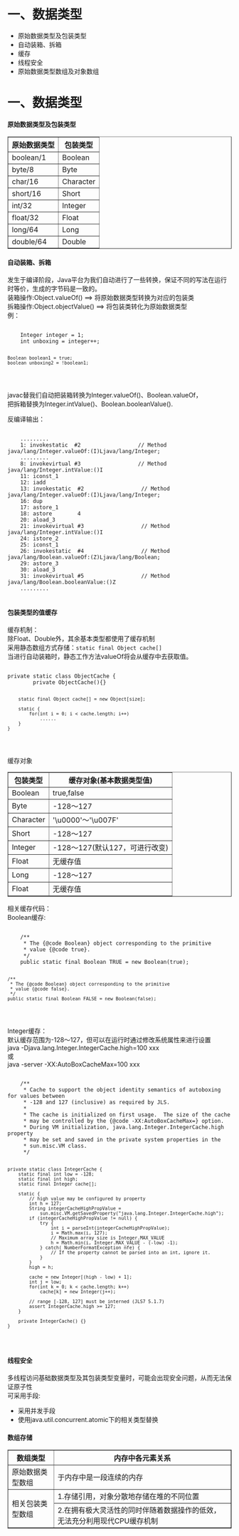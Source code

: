 <h1>一、数据类型</h1><ul>	<li>原始数据类型及包装类型</li>	<li>自动装箱、拆箱</li>	<li>缓存</li>	<li>线程安全</li>	<li>原始数据类型数组及对象数组</li></ul><h1>一、数据类型</h1><h4>原始数据类型及包装类型</h4><table border="1">	<tr>		<th>原始数据类型</th>		<th>包装类型</th>	</tr>	<tr>		<td>boolean/1</td>		<td>Boolean</td>	</tr>	<tr>		<td>byte/8</td>		<td>Byte</td>	</tr>	<tr>		<td>char/16</td>		<td>Character</td>	</tr>	<tr>		<td>short/16</td>		<td>Short</td>	</tr>	<tr>		<td>int/32</td>		<td>Integer</td>	</tr>	<tr>		<td>float/32</td>		<td>Float</td>	</tr>	<tr>		<td>long/64</td>		<td>Long</td>	</tr>	<tr>		<td>double/64</td>		<td>Double</td>	</tr></table><h4>自动装箱、拆箱</h4>发生于编译阶段，Java平台为我们自动进行了一些转换，保证不同的写法在运行时等价，生成的字节码是一致的。<br \>装箱操作:Object.valueOf() ==> 将原始数据类型转换为对应的包装类<br \>拆箱操作:Object.objectValue() ==> 将包装类转化为原始数据类型<br \>例：<pre><code>	Integer integer = 1;	int unboxing = integer++;	Boolean boolean1 = true;	boolean unboxing2 = !boolean1;</code></pre>javac替我们自动把装箱转换为Integer.valueOf()、Boolean.valueOf，<br \>把拆箱替换为Integer.intValue()、Boolean.booleanValue().<br \>反编译输出：<pre><code>	.........	1: invokestatic  #2                  // Method java/lang/Integer.valueOf:(I)Ljava/lang/Integer;	.........	8: invokevirtual #3                  // Method java/lang/Integer.intValue:()I	11: iconst_1	12: iadd	13: invokestatic  #2                  // Method java/lang/Integer.valueOf:(I)Ljava/lang/Integer;	16: dup	17: astore_1	18: astore        4	20: aload_3	21: invokevirtual #3                  // Method java/lang/Integer.intValue:()I	24: istore_2	25: iconst_1	26: invokestatic  #4                  // Method java/lang/Boolean.valueOf:(Z)Ljava/lang/Boolean;	29: astore_3	30: aload_3	31: invokevirtual #5                  // Method java/lang/Boolean.booleanValue:()Z	.........</code></pre><h4>包装类型的值缓存</h4>缓存机制：<br \>除Float、Double外，其余基本类型都使用了缓存机制<br \>采用静态数组方式存储：<code>static final Object cache[]</code><br \>当进行自动装箱时，静态工作方法valueOf将会从缓存中去获取值。<br \><pre><code>private static class ObjectCache {        private ObjectCache(){}        static final Object cache[] = new Object[size];        static {            for(int i = 0; i < cache.length; i++)                ......        }    }</code></pre>缓存对象<table border="1">	<tr>		<th>包装类型</th>		<th>缓存对象(基本数据类型值)</th>	</tr>	<tr>		<td>Boolean</td>		<td>true,false</td>	</tr>	<tr>		<td>Byte</td>		<td>-128～127</td>	</tr>	<tr>		<td>Character</td>		<td>'\u0000'～'\u007F'</td>	</tr>	<tr>		<td>Short</td>		<td>-128～127</td>	</tr>	<tr>		<td>Integer</td>		<td>-128～127(默认127，可进行改变)</td>	</tr>	<tr>		<td>Float</td>		<td>无缓存值</td>	</tr>	<tr>		<td>Long</td>		<td>-128～127</td>	</tr>	<tr>		<td>Float</td>		<td>无缓存值</td>	</tr></table>相关缓存代码：<br \>Boolean缓存:<br \><pre><code>    /**     * The {@code Boolean} object corresponding to the primitive     * value {@code true}.     */    public static final Boolean TRUE = new Boolean(true);    /**     * The {@code Boolean} object corresponding to the primitive     * value {@code false}.     */    public static final Boolean FALSE = new Boolean(false);</code></pre>Integer缓存：<br \>默认缓存范围为-128～127，但可以在运行时通过修改系统属性来进行设置<br \>java -Djava.lang.Integer.IntegerCache.high=100 xxx<br \>或<br \>java -server -XX:AutoBoxCacheMax=100 xxx<br \><pre><code>    /**     * Cache to support the object identity semantics of autoboxing for values between     * -128 and 127 (inclusive) as required by JLS.     *     * The cache is initialized on first usage.  The size of the cache     * may be controlled by the {@code -XX:AutoBoxCacheMax=<size>} option.     * During VM initialization, java.lang.Integer.IntegerCache.high property     * may be set and saved in the private system properties in the     * sun.misc.VM class.     */    private static class IntegerCache {        static final int low = -128;        static final int high;        static final Integer cache[];        static {            // high value may be configured by property            int h = 127;            String integerCacheHighPropValue =                sun.misc.VM.getSavedProperty("java.lang.Integer.IntegerCache.high");            if (integerCacheHighPropValue != null) {                try {                    int i = parseInt(integerCacheHighPropValue);                    i = Math.max(i, 127);                    // Maximum array size is Integer.MAX_VALUE                    h = Math.min(i, Integer.MAX_VALUE - (-low) -1);                } catch( NumberFormatException nfe) {                    // If the property cannot be parsed into an int, ignore it.                }            }            high = h;            cache = new Integer[(high - low) + 1];            int j = low;            for(int k = 0; k < cache.length; k++)                cache[k] = new Integer(j++);            // range [-128, 127] must be interned (JLS7 5.1.7)            assert IntegerCache.high >= 127;        }        private IntegerCache() {}    }</code></pre><h4>线程安全</h4>多线程访问基础数据类型及其包装类型变量时，可能会出现安全问题，从而无法保证原子性<br \>可采用手段:<ul>	<li>采用并发手段</li>	<li>使用java.util.concurrent.atomic下的相关类型替换</li></ul><h4>数组存储</h4><table border="1">	<tr>		<th>数组类型</th>		<th>内存中各元素关系</th>	</tr>	<tr>		<td>原始数据类型数组</td>		<td>于内存中是一段连续的内存</td>	</tr>	<tr>		<td rowspan="2">相关包装类型数组</td>		<td>1.存储引用，对象分散地存储在堆的不同位置</td>	</tr>	<tr>		<td>2.在拥有极大灵活性的同时伴随着数据操作的低效，无法充分利用现代CPU缓存机制</td>	</tr></table>
